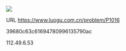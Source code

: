 ![](https://blocksrc.haplat.net/_bot_sbu/sbu-pic.gif)

URL https://www.luogu.com.cn/problem/P1016

39680c63c61694780996135790ac

112.49.6.53

